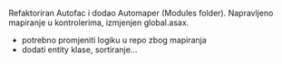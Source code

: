 Refaktoriran Autofac i dodao Automaper (Modules folder). Napravljeno mapiranje u kontrolerima, izmjenjen global.asax.

- potrebno promjeniti logiku u repo zbog mapiranja
- dodati entity klase, sortiranje...
